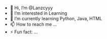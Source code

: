 - 👋 Hi, I’m @Lanzcyyy
- 👀 I’m interested in Learning
- 🌱 I’m currently learning Python, Java, HTML
- 📫 How to reach me ...
- ⚡ Fun fact: ...

<!---
Lanzcyyy/Lanzcyyy is a ✨ special ✨ repository because its `README.md` (this file) appears on your GitHub profile.
You can click the Preview link to take a look at your changes.
--->
